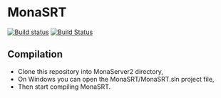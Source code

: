 # MonaSRT

[![Build status](https://ci.appveyor.com/api/projects/status/2vn80vk7ijmtb9jx/branch/master?svg=true)](https://ci.appveyor.com/project/rndi/monasrt/branch/master)
[![Build Status](https://travis-ci.org/rndi/MonaSRT.svg?branch=master)](https://travis-ci.org/rndi/MonaSRT)

## Compilation

- Clone this repository into MonaServer2 directory,
- On Windows you can open the MonaSRT/MonaSRT.sln project file,
- Then start compiling MonaSRT.
